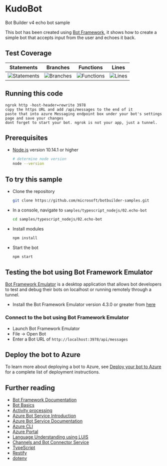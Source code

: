 # KudoBot

Bot Builder v4 echo bot sample

This bot has been created using [Bot Framework](https://dev.botframework.com), it shows how to create a simple bot that accepts input from the user and echoes it back.

## Test Coverage

| Statements                                                            | Branches                                                            | Functions                                                            | Lines                                                            |
| --------------------------------------------------------------------- | ------------------------------------------------------------------- | -------------------------------------------------------------------- | ---------------------------------------------------------------- |
| ![Statements](https://img.shields.io/badge/Coverage-61.49%25-red.svg) | ![Branches](https://img.shields.io/badge/Coverage-61.11%25-red.svg) | ![Functions](https://img.shields.io/badge/Coverage-57.78%25-red.svg) | ![Lines](https://img.shields.io/badge/Coverage-62.75%25-red.svg) |

## Running this code

    ngrok http -host-header=rewrite 3978
    copy the https URL and add /api/messages to the end of it
    paste that into azure Messaging endpoint box under your bot's settings page and save your changes
    dont forget to start your bot. ngrok is not your app, just a tunnel.

## Prerequisites

- [Node.js](https://nodejs.org) version 10.14.1 or higher

  ```bash
  # determine node version
  node --version
  ```

## To try this sample

- Clone the repository

  ```bash
  git clone https://github.com/microsoft/botbuilder-samples.git
  ```

- In a console, navigate to `samples/typescript_nodejs/02.echo-bot`

  ```bash
  cd samples/typescript_nodejs/02.echo-bot
  ```

- Install modules

  ```bash
  npm install
  ```

- Start the bot

  ```bash
  npm start
  ```

## Testing the bot using Bot Framework Emulator

[Bot Framework Emulator](https://github.com/microsoft/botframework-emulator) is a desktop application that allows bot developers to test and debug their bots on localhost or running remotely through a tunnel.

- Install the Bot Framework Emulator version 4.3.0 or greater from [here](https://github.com/Microsoft/BotFramework-Emulator/releases)

### Connect to the bot using Bot Framework Emulator

- Launch Bot Framework Emulator
- File -> Open Bot
- Enter a Bot URL of `http://localhost:3978/api/messages`

## Deploy the bot to Azure

To learn more about deploying a bot to Azure, see [Deploy your bot to Azure](https://aka.ms/azuredeployment) for a complete list of deployment instructions.

## Further reading

- [Bot Framework Documentation](https://docs.botframework.com)
- [Bot Basics](https://docs.microsoft.com/azure/bot-service/bot-builder-basics?view=azure-bot-service-4.0)
- [Activity processing](https://docs.microsoft.com/en-us/azure/bot-service/bot-builder-concept-activity-processing?view=azure-bot-service-4.0)
- [Azure Bot Service Introduction](https://docs.microsoft.com/azure/bot-service/bot-service-overview-introduction?view=azure-bot-service-4.0)
- [Azure Bot Service Documentation](https://docs.microsoft.com/azure/bot-service/?view=azure-bot-service-4.0)
- [Azure CLI](https://docs.microsoft.com/cli/azure/?view=azure-cli-latest)
- [Azure Portal](https://portal.azure.com)
- [Language Understanding using LUIS](https://docs.microsoft.com/en-us/azure/cognitive-services/luis/)
- [Channels and Bot Connector Service](https://docs.microsoft.com/en-us/azure/bot-service/bot-concepts?view=azure-bot-service-4.0)
- [TypeScript](https://www.typescriptlang.org)
- [Restify](https://www.npmjs.com/package/restify)
- [dotenv](https://www.npmjs.com/package/dotenv)
